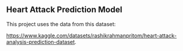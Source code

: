 ## Heart Attack Prediction Model

This project uses the data from this dataset:

https://www.kaggle.com/datasets/rashikrahmanpritom/heart-attack-analysis-prediction-dataset.


